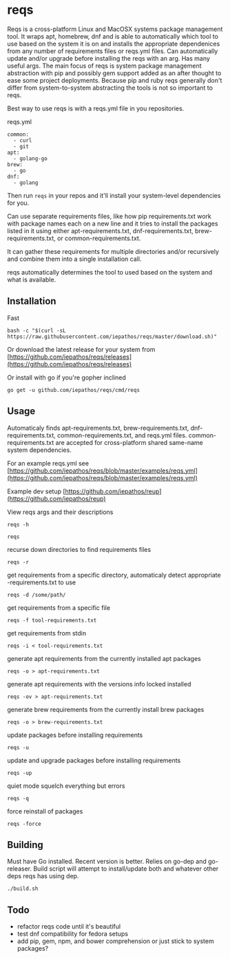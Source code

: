 # reqs

Reqs is a cross-platform Linux and MacOSX systems package management tool. It wraps apt, homebrew, dnf and is able to automatically which tool to use based on the system it is on and installs the appropriate dependenices from any number of requirements files or reqs.yml files.  Can automatically update and/or upgrade before installing the reqs with an arg.  Has many useful args.  The main focus of reqs is system package management abstraction with pip and possibly gem support added as an after thought to ease some project deployments.  Because pip and ruby reqs generally don't differ from system-to-system abstracting the tools is not so important to reqs.

Best way to use reqs is with a reqs.yml file in you repositories.

reqs.yml
```
common:
  - curl
  - git
apt:
  - golang-go
brew:
  - go
dnf:
  - golang
```

Then run `reqs` in your repos and it'll install your system-level dependencies for you.

Can use separate requirements files, like how pip requirements.txt work with package names each on a new line and it tries to install the packages listed in it using either apt-requirements.txt, dnf-requirements.txt, brew-requirements.txt, or common-requirements.txt.

It can gather these requirements for multiple directories and/or recursively and combine them into a single installation call.

reqs automatically determines the tool to used based on the system and what is available.


## Installation

Fast
```
bash -c "$(curl -sL https://raw.githubusercontent.com/iepathos/reqs/master/download.sh)"
```


Or download the latest release for your system from [https://github.com/iepathos/reqs/releases](https://github.com/iepathos/reqs/releases)

Or install with go if you're gopher inclined
```
go get -u github.com/iepathos/reqs/cmd/reqs
```

## Usage

Automaticaly finds apt-requirements.txt, brew-requirements.txt, dnf-requirements.txt, common-requirements.txt, and reqs.yml files.  common-requirements.txt are accepted for cross-platform shared same-name system dependencies.

For an example reqs.yml see [https://github.com/iepathos/reqs/blob/master/examples/reqs.yml](https://github.com/iepathos/reqs/blob/master/examples/reqs.yml)

Example dev setup [https://github.com/iepathos/reup](https://github.com/iepathos/reup)

View reqs args and their descriptions
```
reqs -h
```

```
reqs
```

recurse down directories to find requirements files
```
reqs -r
```

get requirements from a specific directory, automaticaly detect appropriate <system-tool>-requirements.txt to use
```
reqs -d /some/path/
```

get requirements from a specific file
```
reqs -f tool-requirements.txt
```

get requirements from stdin
```
reqs -i < tool-requirements.txt
```


generate apt requirements from the currently installed apt packages
```
reqs -o > apt-requirements.txt
```


generate apt requirements with the versions info locked installed
```
reqs -ov > apt-requirements.txt
```

generate brew requirements from the currently install brew packages
```
reqs -o > brew-requirements.txt
```

update packages before installing requirements
```
reqs -u
```

update and upgrade packages before installing requirements
```
reqs -up
```

quiet mode squelch everything but errors
```
reqs -q
```

force reinstall of packages
```
reqs -force
```

## Building

Must have Go installed.  Recent version is better.  Relies on go-dep and go-releaser.  Build script will attempt to install/update both and whatever other deps reqs has using dep.

```
./build.sh
```

## Todo

+ refactor reqs code until it's beautiful
+ test dnf compatibility for fedora setups
+ add pip, gem, npm, and bower comprehension or just stick to system packages?